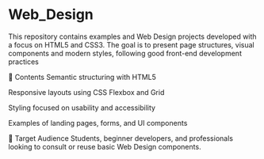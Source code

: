 # Web_Design
This repository contains examples and Web Design projects developed with a focus on HTML5 and CSS3. The goal is to present page structures, visual components and modern styles, following good front-end development practices

📂 Contents
Semantic structuring with HTML5

Responsive layouts using CSS Flexbox and Grid

Styling focused on usability and accessibility

Examples of landing pages, forms, and UI components

🎯 Target Audience
Students, beginner developers, and professionals looking to consult or reuse basic Web Design components.

